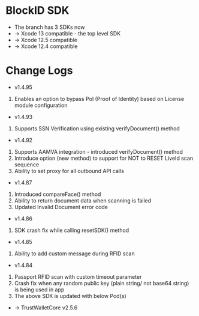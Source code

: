 # BlockID SDK
- The branch has 3 SDKs now
- -> Xcode 13 compatible - the top level SDK
- -> Xcode 12.5 compatible 
- -> Xcode 12.4 compatible 

# Change Logs
- v1.4.95
1. Enables an option to bypass PoI (Proof of Identity) based on License module configuration

- v1.4.93
1. Supports SSN Verification using existing verifyDocument() method

- v1.4.92
1. Supports AAMVA integration - introduced verifyDocument() method
2. Introduce option (new method) to support for NOT to RESET LiveId scan sequence
3. Ability to set proxy for all outbound API calls

- v1.4.87
1. Introduced compareFace() method
2. Ability to return document data when scanning is failed
3. Updated Invalid Document error code

- v1.4.86
1. SDK crash fix while calling resetSDK() method

- v1.4.85
1. Ability to add custom message during RFID scan

- v1.4.84
1. Passport RFID scan with custom timeout parameter
2. Crash fix when any random public key (plain string/ not base64 string) is being used in app
3. The above SDK is updated with below Pod(s)
- -> TrustWalletCore v2.5.6
